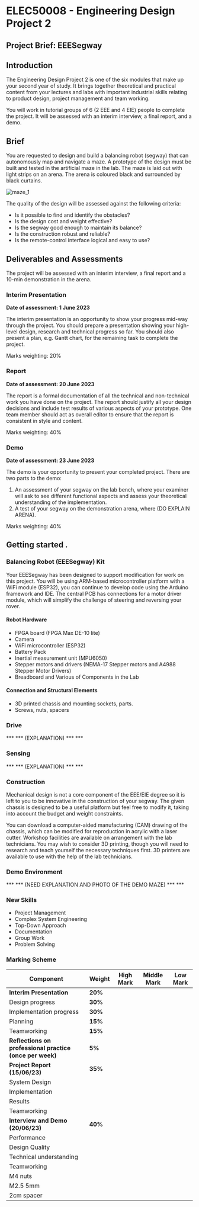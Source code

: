 # ELEC50008 - Engineering Design Project 2
## Project Brief: EEESegway
## Introduction

The Engineering Design Project 2 is one of the six modules that make up your second year of study. It brings together theoretical and practical content from your lectures and labs with important industrial skills relating to product design, project management and team working.

You will work in tutorial groups of 6 (2 EEE and 4 EIE) people to complete the project. It will be assessed with an interim interview, a final report, and a demo.

## Brief

You are requested to design and build a balancing robot (segway) that can autonomously map and navigate a maze. A prototype of the design must be built and tested in the artificial maze in the lab. The maze is laid out with light strips on an arena. The arena is coloured black and surrounded by black curtains.

![maze_1](https://github.com/hakanmerdan/EEESegway/assets/85967283/96d75358-97a4-448e-8e47-b80029e69f10)

The quality of the design will be assessed against the following criteria:
-	Is it possible to find and identify the obstacles?
-	Is the design cost and weight effective?
-	Is the segway good enough to maintain its balance?
-	Is the construction robust and reliable?
-	Is the remote-control interface logical and easy to use?


## Deliverables and Assessments

The project will be assessed with an interim interview, a final report and a 10-min demonstration in the arena.

### Interim Presentation
**Date of assessment:  1 June 2023**

The interim presentation is an opportunity to show your progress mid-way through the project. You should prepare a presentation showing your high-level design, research and technical progress so far. You should also present a plan, e.g. Gantt chart, for the remaining task to complete the project.

Marks weighting: 20%

### Report
**Date of assessment:  20 June 2023**

The report is a formal documentation of all the technical and non-technical work you have done on the project. The report should justify all your design decisions and include test results of various aspects of your prototype. One team member should act as overall editor to ensure that the report is consistent in style and content.

Marks weighting: 40%

### Demo
**Date of assessment:  23 June 2023**

The demo is your opportunity to present your completed project. There are two parts to the demo:
1.	An assessment of your segway on the lab bench, where your examiner will ask to see different functional aspects and assess your theoretical understanding of the implementation.
2.	A test of your segway on the demonstration arena, where (DO EXPLAIN ARENA).

Marks weighting: 40%

## Getting started	.
### Balancing Robot (EEESegway) Kit

Your EEESegway has been designed to support modification for work on this project. You will be using ARM-based microcontroller platform with a WiFi module (ESP32), you can continue to develop code using the Arduino framework and IDE.
The central PCB has connections for a motor driver module, which will simplify the challenge of steering and reversing your rover.

#### Robot Hardware

-	FPGA board (FPGA Max DE-10 lite)
-	Camera
-	WiFi microcontroller (ESP32)
-	Battery Pack 
-	Inertial measurement unit (MPU6050)
-	Stepper motors and drivers (NEMA-17 Stepper motors and A4988 Stepper Motor Drivers)
-	Breadboard and Various of Components in the Lab

#### Connection and Structural Elements 

-	3D printed chassis and mounting sockets, parts.
-	Screws, nuts, spacers

		
### Drive

*** *** (EXPLANATION) *** ***

### Sensing

*** *** (EXPLANATION) *** ***
			
### Construction
Mechanical design is not a core component of the EEE/EIE degree so it is left to you to be innovative in the construction of your segway.
The given chassis is designed to be a useful platform but feel free to modify it, taking into account the budget and weight constraints.
			
You can download a computer-aided manufacturing (CAM) drawing of the chassis, which can be modified for reproduction in acrylic with a laser cutter.
Workshop facilities are available on arrangement with the lab technicians.
You may wish to consider 3D printing, though you will need to research and teach yourself the necessary techniques first.
3D printers are available to use with the help of the lab technicians.	

### Demo Environment

*** *** (NEED EXPLANATION AND PHOTO OF THE DEMO MAZE) *** ***


### New Skills

-	Project Management
-	Complex System Engineering
-	Top-Down Approach
-	Documentation
-	Group Work
-	Problem Solving

### Marking Scheme


| Component   | Weight	 | High Mark |  Middle Mark | Low Mark |
| ------------- | ------------- | ------------- | ------------- | ------------- | 
| **Interim Presentation** | **20%**  |    |   |    |
| Design progress |**30%**|  |  |  |
| Implementation progress | **30%**  |  |  |  |
| Planning |  **15%** |  |  |  |
| Teamworking | **15%**  |  |  |  |
| **Reflections on professional practice (once per week)** | **5%**  |   |  |  |
| **Project Report (15/06/23)**	  | **35%**   |  |  |  |
| System Design  |   |  |  |  |
| Implementation |   |  |  |  |
| Results |   |  |  |  |
| Teamworking |   |  |  |  |
| **Interview and Demo (20/06/23)** | **40%**  |  |  |  |
| Performance |   |  |  |  |
| Design Quality|   |  |  |  |
| Technical understanding  |   |  |  |  |
| Teamworking |   |  |  |  |
| M4 nuts  |   |  |  |  |
| M2.5 5mm |   |  |  |  |
| 2cm spacer  |   |  |  |  |

